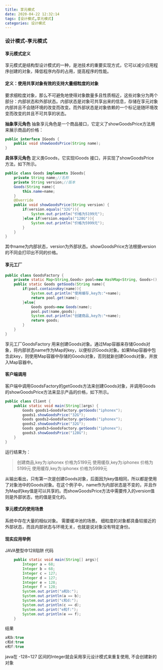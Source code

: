 ```yaml
---
title: 享元模式
date: 2020-04-22 12:32:14
tags: [设计模式,享元模式]
categories: 设计模式
---
```


### 设计模式-享元模式

#### 享元模式定义

享元模式是结构型设计模式的一种，是池技术的重要实现方式，它可以减少应用程序创建的对象，降低程序内存的占用，提高程序的性能。

<!--more-->

#### 定义：使用共享对象有效的支持大量细粒度的对象

要求细粒度对象，那么不可避免地使得对象数量多且性质相近，这些对象分为两个部分：内部状态和外部状态。内部状态是对象可共享出来的信息，存储在享元对象内部并且不会随环境的改变而改变。而外部状态是对象依赖的一个标记是随环境改变而改变的并且不可共享的状态。

**抽象享元角色**
抽象享元角色是一个商品接口，它定义了showGoodsPrice方法用来展示商品的价格：

```java
public interface IGoods {
    public void showGoodsPrice(String name);
}
```

**具体享元角色**
定义类Goods，它实现IGoods 接口，并实现了showGoodsPrice方法，如下所示。

```java
public class Goods implements IGoods{
    private String name;//名称
    private String version;//版本
    Goods(String name){
        this.name=name;
    }
    @Override
    public void showGoodsPrice(String version) {
        if(version.equals("32G")){
            System.out.println("价格为5199元");
        }else if(version.equals("128G")){
            System.out.println("价格为5999元");
        }
    }
}
```

其中name为内部状态，version为外部状态。showGoodsPrice方法根据version的不同会打印出不同的价格。

#### 享元工厂

```java
public class GoodsFactory {
    private static Map<String,Goods> pool=new HashMap<String, Goods>();
    public static Goods getGoods(String name){
        if(pool.containsKey(name)){
            System.out.println("使用缓存,key为:"+name);
            return pool.get(name);
        }else{
            Goods goods=new Goods(name);
            pool.put(name,goods);
            System.out.println("创建商品,key为:"+name);
            return goods;
        }
    }
}
```

享元工厂GoodsFactory 用来创建Goods对象。通过Map容器来存储Goods对象，将内部状态name作为Map的key，以便标识Goods对象。如果Map容器中包含此key，则使用Map容器中存储的Goods对象，否则就新创建Goods对象，并放入Map容器中。

#### 客户端调用

客户端中调用GoodsFactory的getGoods方法来创建Goods对象，并调用Goods 的showGoodsPrice方法来显示产品的价格，如下所示。

```java
public class Client {
    public static void main(String[]args) {
        Goods goods1=GoodsFactory.getGoods("iphonex");
        goods1.showGoodsPrice("32G");
        Goods goods2=GoodsFactory.getGoods("iphonex");
        goods2.showGoodsPrice("32G");
        Goods goods3=GoodsFactory.getGoods("iphonex");
        goods3.showGoodsPrice("128G");
    }
}
```

运行结果为：

> 创建商品,key为:iphonex
> 价格为5199元
> 使用缓存,key为:iphonex
> 价格为5199元
> 使用缓存,key为:iphonex
> 价格为5999元

从输出看出，只有第一次是创建Goods对象，后面因为key值相同，所以都是使用了对象池中的Goods对象。在这个例子中，name作为内部状态是不变的，并且作为Map的key值是可以共享的。而showGoodsPrice方法中需要传入的version值则是外部状态，他的值是变化的。

#### 享元模式的使用场景

系统中存在大量的相似对象。
需要缓冲池的场景。
细粒度的对象都具备较接近的外部状态，而且内部状态与环境无关，也就是说对象没有特定身份。

#### 现实应用举例

JAVA整型中128陷阱 
代码

```java
    public static void main(String[] args){
        Integer a = 68;
        Integer b = 68;
        Integer c = 127;
        Integer d = 127;
        Integer e = 128;
        Integer f = 128;
        System.out.print("a和b:");
        System.out.println(a == b);
        System.out.print("c和d:");
        System.out.println(c == d);
        System.out.print("e和f:");
        System.out.println(e == f);
    }
```

结果

```java
a和b:true
c和d:true
e和f:true
```

java在 -128~127 区间的Integer就会采用享元设计模式来重复使用, 不会创建新的对象
